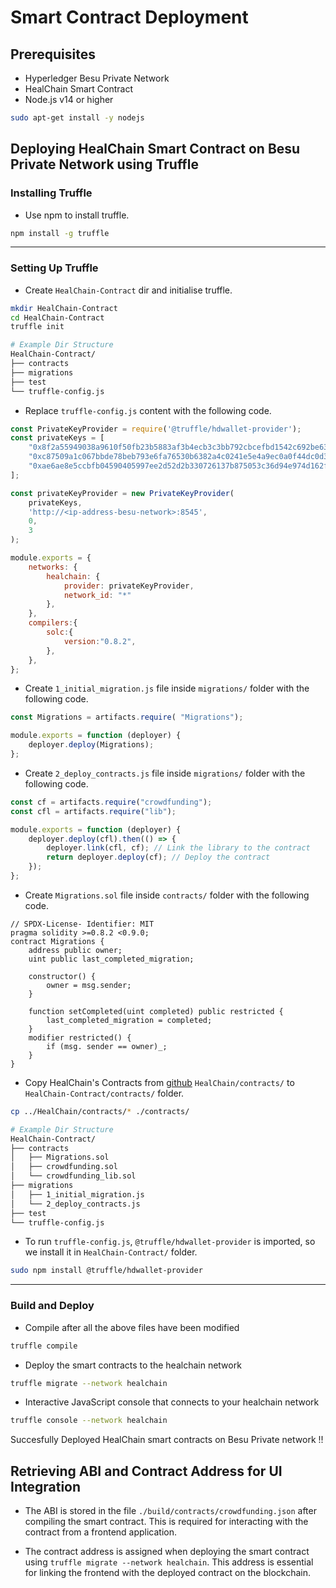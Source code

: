 # Smart Contract Deployment
## Prerequisites
- Hyperledger Besu Private Network
- HealChain Smart Contract 
- Node.js v14 or higher

```bash
sudo apt-get install -y nodejs
```

## Deploying HealChain Smart Contract on Besu Private Network using Truffle
### Installing Truffle
- Use npm to install truffle.
```bash
npm install -g truffle
```
---
### Setting Up Truffle
- Create `HealChain-Contract` dir and initialise truffle.
```bash
mkdir HealChain-Contract
cd HealChain-Contract
truffle init
```
```bash
# Example Dir Structure
HealChain-Contract/
├── contracts
├── migrations
├── test
└── truffle-config.js
```

- Replace `truffle-config.js` content with the following code.
```js
const PrivateKeyProvider = require('@truffle/hdwallet-provider');
const privateKeys = [
	"0x8f2a55949038a9610f50fb23b5883af3b4ecb3c3bb792cbcefbd1542c692be63",
	"0xc87509a1c067bbde78beb793e6fa76530b6382a4c0241e5e4a9ec0a0f44dc0d3",
	"0xae6ae8e5ccbfb04590405997ee2d52d2b330726137b875053c36d94e974d162f"
];

const privateKeyProvider = new PrivateKeyProvider(
	privateKeys,
	'http://<ip-address-besu-network>:8545',
	0,
	3
);

module.exports = {
	networks: {
		healchain: {
			provider: privateKeyProvider,
			network_id: "*"
		},
	},
	compilers:{
		solc:{
			version:"0.8.2",
		},
	},
};
```

- Create `1_initial_migration.js` file inside `migrations/` folder with the following code.
```js
const Migrations = artifacts.require( "Migrations");

module.exports = function (deployer) {
	deployer.deploy(Migrations);
};
```

- Create `2_deploy_contracts.js` file inside `migrations/` folder with the following code.
```js
const cf = artifacts.require("crowdfunding");
const cfl = artifacts.require("lib");

module.exports = function (deployer) {
    deployer.deploy(cfl).then(() => {
        deployer.link(cfl, cf); // Link the library to the contract
        return deployer.deploy(cf); // Deploy the contract
    });
};
```
- Create `Migrations.sol` file inside `contracts/` folder with the following code.
```sol
// SPDX-License- Identifier: MIT
pragma solidity >=0.8.2 <0.9.0;
contract Migrations {
	address public owner;
	uint public last_completed_migration;

	constructor() {
		owner = msg.sender;
	}

	function setCompleted(uint completed) public restricted {
		last_completed_migration = completed;
	}
	modifier restricted() {
		if (msg. sender == owner)_;
	}
}
```

- Copy HealChain's Contracts from [github](https://github.com/AmalRitessh/HealChain/tree/main/contracts) `HealChain/contracts/` to `HealChain-Contract/contracts/` folder.
```bash
cp ../HealChain/contracts/* ./contracts/
```

```bash
# Example Dir Structure
HealChain-Contract/
├── contracts
│   ├── Migrations.sol
│   ├── crowdfunding.sol
│   └── crowdfunding_lib.sol
├── migrations
│   ├── 1_initial_migration.js
│   └── 2_deploy_contracts.js
├── test
└── truffle-config.js
```

- To run `truffle-config.js`, `@truffle/hdwallet-provider` is imported, so we install it in `HealChain-Contract/` folder. 
```bash
sudo npm install @truffle/hdwallet-provider
```
---
### Build and Deploy

- Compile after all the above files have been modified
```bash
truffle compile
```

- Deploy the smart contracts to the healchain network
```bash
truffle migrate --network healchain
```

- Interactive JavaScript console that connects to your healchain network
```bash
truffle console --network healchain
```

Succesfully Deployed HealChain smart contracts on Besu Private network !!

## Retrieving ABI and Contract Address for UI Integration

- The ABI is stored in the file `./build/contracts/crowdfunding.json` after compiling the smart contract. This is required for interacting with the contract from a frontend application.

- The contract address is assigned when deploying the smart contract using `truffle migrate --network healchain`. This address is essential for linking the frontend with the deployed contract on the blockchain.
